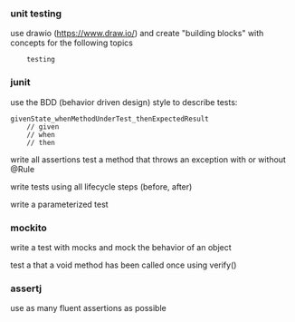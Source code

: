 ### unit testing
use drawio (https://www.draw.io/) and create "building blocks" with concepts for the following topics

        testing

### junit
use the BDD (behavior driven design) style to describe tests:
    
    givenState_whenMethodUnderTest_thenExpectedResult
        // given
        // when
        // then
        
write all assertions
test a method that throws an exception with or without @Rule

write tests using all lifecycle steps (before, after)

write a parameterized test


### mockito
write a test with mocks and mock the behavior of an object

test a that a void method has been called once using verify()

### assertj
use as many fluent assertions as possible


